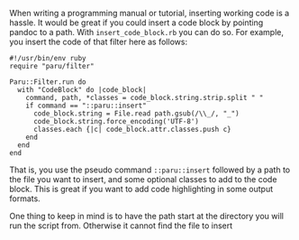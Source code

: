 When writing a programming manual or tutorial, inserting working code is
a hassle. It would be great if you could insert a code block by pointing
pandoc to a path. With `insert_code_block.rb` you can do so. For
example, you insert the code of that filter here as follows:

``` {..ruby}
#!/usr/bin/env ruby
require "paru/filter"

Paru::Filter.run do 
  with "CodeBlock" do |code_block|
    command, path, *classes = code_block.string.strip.split " "
    if command == "::paru::insert"
      code_block.string = File.read path.gsub(/\\_/, "_")
      code_block.string.force_encoding('UTF-8')
      classes.each {|c| code_block.attr.classes.push c}
    end
  end
end
```

That is, you use the pseudo command `::paru::insert` followed by a path
to the file you want to insert, and some optional classes to add to the
code block. This is great if you want to add code highlighting in some
output formats.

One thing to keep in mind is to have the path start at the directory you
will run the script from. Otherwise it cannot find the file to insert
